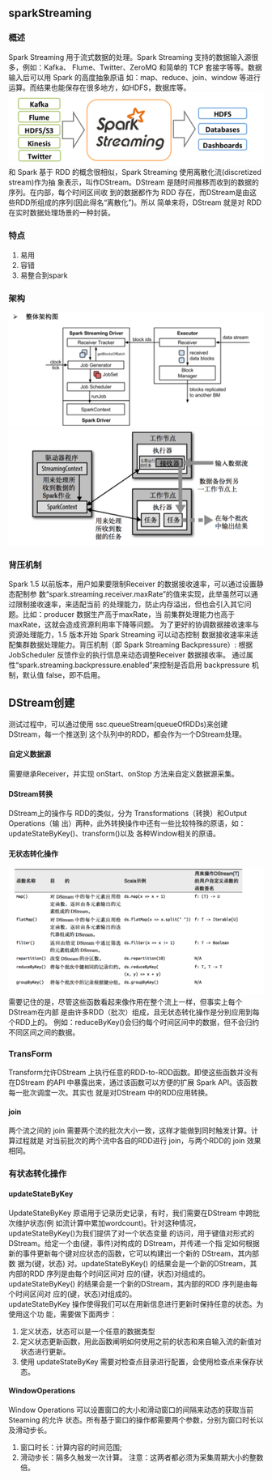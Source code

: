 ## sparkStreaming  
### 概述  
Spark Streaming 用于流式数据的处理。Spark Streaming 支持的数据输入源很多，例如：Kafka、 Flume、Twitter、ZeroMQ 和简单的 TCP 套接字等等。数据输入后可以用 Spark 的高度抽象原语
如：map、reduce、join、window 等进行运算。而结果也能保存在很多地方，如HDFS，数据库等。
![img.png](img.png)  
和 Spark 基于 RDD 的概念很相似，Spark Streaming 使用离散化流(discretized stream)作为抽 象表示，叫作DStream。DStream 是随时间推移而收到的数据的序列。在内部，每个时间区间收 到的数据都作为 RDD 存在，而DStream是由这些RDD所组成的序列(因此得名“离散化”)。所以
简单来将，DStream 就是对 RDD在实时数据处理场景的一种封装。  
### 特点  
1. 易用
2. 容错 
3. 易整合到spark  
### 架构  
![img.png](img1.png)  
![img_1.png](img_1.png)  
### 背压机制  
Spark 1.5 以前版本，用户如果要限制Receiver 的数据接收速率，可以通过设置静态配制参 数“spark.streaming.receiver.maxRate”的值来实现，此举虽然可以通过限制接收速率，来适配当前 的处理能力，防止内存溢出，但也会引入其它问题。比如：producer 数据生产高于maxRate，当 前集群处理能力也高于maxRate，这就会造成资源利用率下降等问题。 为了更好的协调数据接收速率与资源处理能力，1.5 版本开始 Spark Streaming 可以动态控制
数据接收速率来适配集群数据处理能力。背压机制（即 Spark Streaming Backpressure）: 根据 JobScheduler 反馈作业的执行信息来动态调整Receiver 数据接收率。 通过属性“spark.streaming.backpressure.enabled”来控制是否启用 backpressure 机制，默认值
false，即不启用。   
##  DStream创建  
测试过程中，可以通过使用 ssc.queueStream(queueOfRDDs)来创建DStream，每一个推送到 这个队列中的RDD，都会作为一个DStream处理。  
#### 自定义数据源
需要继承Receiver，并实现 onStart、onStop 方法来自定义数据源采集。
#### DStream转换  
DStream上的操作与 RDD的类似，分为 Transformations（转换）和Output Operations（输 出）两种，此外转换操作中还有一些比较特殊的原语，如：updateStateByKey()、transform()以及
各种Window相关的原语。
#### 无状态转化操作  
![img_2.png](img_2.png)  
需要记住的是，尽管这些函数看起来像作用在整个流上一样，但事实上每个DStream在内部 是由许多RDD（批次）组成，且无状态转化操作是分别应用到每个RDD上的。
例如：reduceByKey()会归约每个时间区间中的数据，但不会归约不同区间之间的数据。  
### TransForm
Transform允许DStream 上执行任意的RDD-to-RDD函数。即使这些函数并没有在DStream 的API 中暴露出来，通过该函数可以方便的扩展 Spark API。该函数每一批次调度一次。其实也
就是对DStream 中的RDD应用转换。  
#### join 
两个流之间的 join 需要两个流的批次大小一致，这样才能做到同时触发计算。计算过程就是 对当前批次的两个流中各自的RDD进行 join，与两个RDD的 join 效果相同。  
### 有状态转化操作  
#### updateStateByKey
UpdateStateByKey 原语用于记录历史记录，有时，我们需要在DStream 中跨批次维护状态(例 如流计算中累加wordcount)。针对这种情况，updateStateByKey()为我们提供了对一个状态变量 的访问，用于键值对形式的DStream。给定一个由(键，事件)对构成的 DStream，并传递一个指 定如何根据新的事件更新每个键对应状态的函数，它可以构建出一个新的 DStream，其内部数
据为(键，状态) 对。updateStateByKey() 的结果会是一个新的DStream，其内部的RDD 序列是由每个时间区间对 应的(键，状态)对组成的。  
updateStateByKey() 的结果会是一个新的DStream，其内部的RDD 序列是由每个时间区间对 应的(键，状态)对组成的。  
updateStateByKey 操作使得我们可以在用新信息进行更新时保持任意的状态。为使用这个功 能，需要做下面两步：
1. 定义状态，状态可以是一个任意的数据类型 
2. 定义状态更新函数，用此函数阐明如何使用之前的状态和来自输入流的新值对状态进行更新。  
3. 使用 updateStateByKey 需要对检查点目录进行配置，会使用检查点来保存状态。  
#### WindowOperations  
Window Operations 可以设置窗口的大小和滑动窗口的间隔来动态的获取当前 Steaming 的允许 状态。所有基于窗口的操作都需要两个参数，分别为窗口时长以及滑动步长。  
1. 窗口时长：计算内容的时间范围;
2. 滑动步长：隔多久触发一次计算。
注意：这两者都必须为采集周期大小的整数倍。

